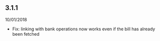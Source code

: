 ## 3.1.1

10/01/2018

- Fix: linking with bank operations now works even if the bill has already been fetched
